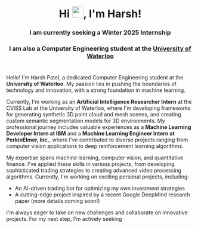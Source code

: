 <h1 align="center">Hi <img src="https://raw.githubusercontent.com/MartinHeinz/MartinHeinz/master/wave.gif" width="30px">, I'm Harsh!</h1>
<h3 align="center">I am currently seeking a Winter 2025 Internship</h3>
<h3 align="center">I am also a Computer Engineering student at the <ins>University of Waterloo</ins></h3>
<h1></h1>

<p>Hello! I'm Harsh Patel, a dedicated Computer Engineering student at the <strong>University of Waterloo</strong>. My passion lies in pushing the boundaries of technology and innovation, with a strong foundation in machine learning.</p>
            
<p>Currently, I'm working as an <strong>Artificial Intelligence Researcher Intern</strong> at the CViSS Lab at the University of Waterloo, where I'm developing frameworks for generating synthetic 3D point cloud and mesh scenes, and creating custom semantic segmentation models for 3D environments. My professional journey includes valuable experiences as a <strong>Machine Learning Developer Intern at IBM</strong> and a <strong>Machine Learning Engineer Intern at PerkinElmer, Inc.</strong>, where I've contributed to diverse projects ranging from computer vision applications to deep reinforcement learning algorithms.</p>
            
<p>My expertise spans machine learning, computer vision, and quantitative finance. I've applied these skills in various projects, from developing sophisticated trading strategies to creating advanced video processing algorithms. Currently, I'm working on exciting personal projects, including:</p>

<ul>
  <li>An AI-driven trading bot for optimizing my own investment strategies</li>
  <li>A cutting-edge project inspired by a recent Google DeepMind research paper (more details coming soon!)</li>
</ul>
            
<p>I'm always eager to take on new challenges and collaborate on innovative projects. For my next step, I'm actively seeking





